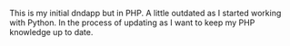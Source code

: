 This is my initial dndapp but in PHP. A little outdated as I started working with Python. In the process of updating as I want to keep my PHP knowledge up to date.
